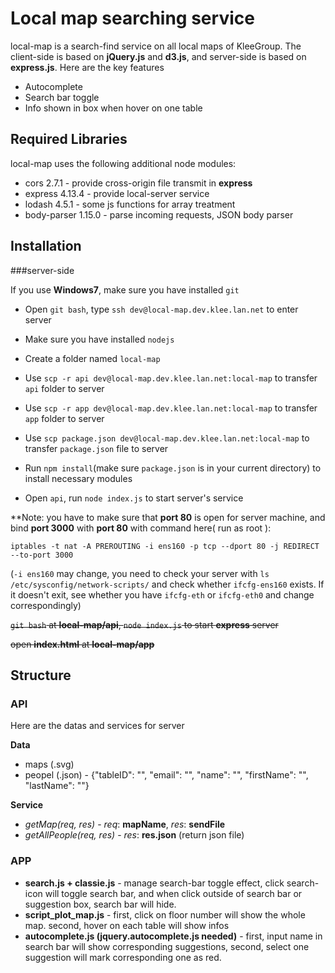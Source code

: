 # Local map searching service
local-map is a search-find service on all local maps of KleeGroup. The client-side is based on __jQuery.js__ and __d3.js__, and server-side is based on __express.js__. Here are the key features

* Autocomplete 
* Search bar toggle
* Info shown in box when hover on one table 


## Required Libraries

local-map uses the following additional node modules:

* cors 2.7.1 - provide cross-origin file transmit in __express__
* express 4.13.4 - provide local-server service
* lodash 4.5.1 - some js functions for array treatment
* body-parser 1.15.0 - parse incoming requests, JSON body parser

## Installation

###server-side

If you use **Windows7**, make sure you have installed ``git``

* Open ``git bash``, type ``ssh dev@local-map.dev.klee.lan.net`` to enter server

* Make sure you have installed ``nodejs``

* Create a folder named ``local-map``

* Use ``scp -r api dev@local-map.dev.klee.lan.net:local-map`` to transfer ``api`` folder to server  

* Use ``scp -r app dev@local-map.dev.klee.lan.net:local-map`` to transfer ``app`` folder to server 

* Use ``scp package.json dev@local-map.dev.klee.lan.net:local-map`` to transfer ``package.json`` file to server 

* Run ``npm install``(make sure ``package.json`` is in your current directory) to install necessary modules

* Open ``api``, run ``node index.js`` to start server's service

**Note: you have to make sure that **port 80** is open for server machine, and bind **port 3000** with **port 80** with command here( run as root ):

``iptables -t nat -A PREROUTING -i ens160 -p tcp --dport 80 -j REDIRECT --to-port 3000``

(``-i ens160`` may change, you need to check your server with ``ls /etc/sysconfig/network-scripts/`` and check whether ``ifcfg-ens160`` exists. If it doesn't exit, see whether you have ``ifcfg-eth`` or ``ifcfg-eth0`` and change correspondingly)

~~``git bash`` at **local-map/api**, ``node index.js`` to start **express** server~~

~~open **index.html** at **local-map/app**~~

## Structure
### __API__
Here are the datas and services for server

__Data__
* maps (.svg)
* peopel (.json) - {"tableID": "", "email": "", "name": "", "firstName": "", "lastName": ""}

__Service__
* *getMap(req, res)* - *req*: **mapName**, *res*: **sendFile**
* *getAllPeople(req, res)* - *res*: **res.json** (return json file)

### __APP__
* **search.js + classie.js** - manage search-bar toggle effect, click search-icon will toggle search bar, and when click outside of search bar or suggestion box, search bar will hide.
* **script_plot_map.js** - first, click on floor number will show the whole map. 
                            second, hover on each table will show infos
* **autocomplete.js (jquery.autocomplete.js needed)** - first, input name in search bar will show corresponding suggestions,
                                                        second, select one suggestion will mark corresponding one as red.


